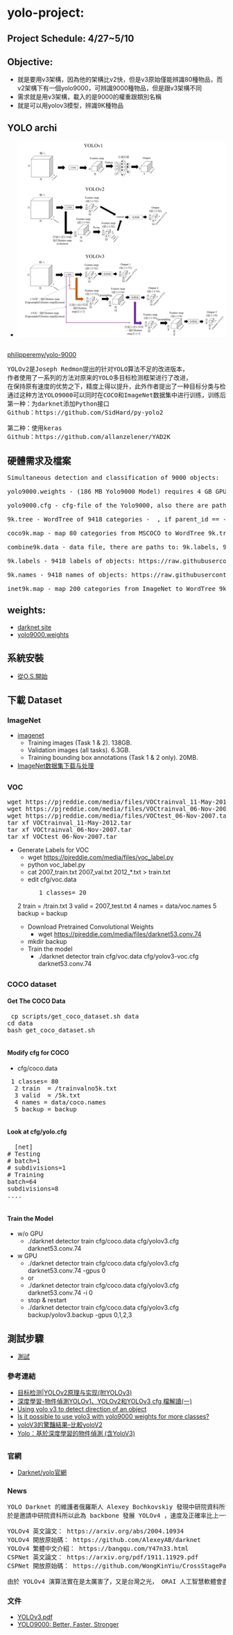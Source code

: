 # yolo-project: 
## Project Schedule: 4/27~5/10
## Objective: 
* 就是要用v3架構，因為他的架構比v2快，但是v3原始僅能辨識80種物品，而v2架構下有一個yolo9000，可辨識9000種物品，但是跟v3架構不同
* 需求就是用v3架構，載入的是9000的權重跟類別名稱
* 就是可以用yolov3模型，辨識9K種物品
##
## YOLO archi
* ![Archi](https://github.com/jumbokh/yolo-class/blob/master/images/YOLO-Archi.png)
##
[philipperemy/yolo-9000](https://github.com/philipperemy/yolo-9000)
<pre>
YOLOv2是Joseph Redmon提出的针对YOLO算法不足的改进版本，
作者使用了一系列的方法对原来的YOLO多目标检测框架进行了改进，
在保持原有速度的优势之下，精度上得以提升，此外作者提出了一种目标分类与检测的联合训练方法，
通过这种方法YOLO9000可以同时在COCO和ImageNet数据集中进行训练，训练后的模型可以实现多达9000种物体的实时检测。
第一种：为darknet添加Python接口
Github：https://github.com/SidHard/py-yolo2

第二种：使用keras
Github：https://github.com/allanzelener/YAD2K
</pre>
## 硬體需求及檔案
<pre>
Simultaneous detection and classification of 9000 objects:

yolo9000.weights - (186 MB Yolo9000 Model) requires 4 GB GPU-RAM: http://pjreddie.com/media/files/yolo9000.weights

yolo9000.cfg - cfg-file of the Yolo9000, also there are paths to the 9k.tree and coco9k.map https://github.com/AlexeyAB/darknet/blob/617cf313ccb1fe005db3f7d88dec04a04bd97cc2/cfg/yolo9000.cfg#L217-L218

9k.tree - WordTree of 9418 categories - <label> <parent_it>, if parent_id == -1 then this label hasn't parent: https://raw.githubusercontent.com/AlexeyAB/darknet/master/build/darknet/x64/data/9k.tree

coco9k.map - map 80 categories from MSCOCO to WordTree 9k.tree: https://raw.githubusercontent.com/AlexeyAB/darknet/master/build/darknet/x64/data/coco9k.map

combine9k.data - data file, there are paths to: 9k.labels, 9k.names, inet9k.map, (change path to your combine9k.train.list): https://raw.githubusercontent.com/AlexeyAB/darknet/master/build/darknet/x64/data/combine9k.data

9k.labels - 9418 labels of objects: https://raw.githubusercontent.com/AlexeyAB/darknet/master/build/darknet/x64/data/9k.labels

9k.names - 9418 names of objects: https://raw.githubusercontent.com/AlexeyAB/darknet/master/build/darknet/x64/data/9k.names

inet9k.map - map 200 categories from ImageNet to WordTree 9k.tree: https://raw.githubusercontent.com/AlexeyAB/darknet/master/build/darknet/x64/data/inet9k.map
</pre>
## weights:
* [darknet site](https://github.com/pjreddie/darknet)
* [yolo9000.weights](http://pjreddie.com/media/files/yolo9000.weights)
##
## 系統安裝
* [從O.S.開始](https://github.com/jumbokh/yolo-class/blob/master/sysinstall.md)
##
## 下載 Dataset
### ImageNet
* [imagenet](http://www.image-net.org/challenges/LSVRC/2012/downloads)
    * Training images (Task 1 & 2). 138GB.
    * Validation images (all tasks). 6.3GB.
    * Training bounding box annotations (Task 1 & 2 only). 20MB.
* [ImageNet数据集下载与处理](https://zhuanlan.zhihu.com/p/42696535)
##
### VOC
<pre>
wget https://pjreddie.com/media/files/VOCtrainval_11-May-2012.tar
wget https://pjreddie.com/media/files/VOCtrainval_06-Nov-2007.tar
wget https://pjreddie.com/media/files/VOCtest_06-Nov-2007.tar
tar xf VOCtrainval_11-May-2012.tar
tar xf VOCtrainval_06-Nov-2007.tar
tar xf VOCtest_06-Nov-2007.tar
</pre>
* Generate Labels for VOC
    * wget https://pjreddie.com/media/files/voc_label.py
    * python voc_label.py
    * cat 2007_train.txt 2007_val.txt 2012_*.txt > train.txt
    * edit cfg/voc.data
        <pre>
         1 classes= 20
  2 train  = <path-to-voc>/train.txt
  3 valid  = <path-to-voc>2007_test.txt
  4 names = data/voc.names
  5 backup = backup
        </pre>
   * Download Pretrained Convolutional Weights
       * wget https://pjreddie.com/media/files/darknet53.conv.74
   * mkdir backup
   * Train the model
       * ./darknet detector train cfg/voc.data cfg/yolov3-voc.cfg darknet53.conv.74
 ##
 ### COCO dataset
 #### Get The COCO Data
 <pre>
 cp scripts/get_coco_dataset.sh data
cd data
bash get_coco_dataset.sh
 </pre>
 #### Modify cfg for COCO
 * cfg/coco.data
 <pre>
 1 classes= 80
  2 train  = <path-to-coco>/trainvalno5k.txt
  3 valid  = <path-to-coco>/5k.txt
  4 names = data/coco.names
  5 backup = backup
  </pre>
  #### Look at cfg/yolo.cfg
  <pre>
  [net]
# Testing
# batch=1
# subdivisions=1
# Training
batch=64
subdivisions=8
....
  </pre>
#### Train the Model
* w/o GPU
    * ./darknet detector train cfg/coco.data cfg/yolov3.cfg darknet53.conv.74
 * w GPU
     * ./darknet detector train cfg/coco.data cfg/yolov3.cfg darknet53.conv.74 -gpus 0
     * or
     * ./darknet detector train cfg/coco.data cfg/yolov3.cfg darknet53.conv.74 -i 0
     * stop & restart
     * ./darknet detector train cfg/coco.data cfg/yolov3.cfg backup/yolov3.backup -gpus 0,1,2,3
##
## 測試步驟
* [測試](https://github.com/jumbokh/yolo-class/blob/master/basic.md)
### 參考連結
* [目标检测|YOLOv2原理与实现(附YOLOv3)](https://zhuanlan.zhihu.com/p/35325884)
* [深度學習-物件偵測YOLOv1、YOLOv2和YOLOv3 cfg 檔解讀(一)](https://medium.com/@chih.sheng.huang821/%E6%B7%B1%E5%BA%A6%E5%AD%B8%E7%BF%92-%E7%89%A9%E4%BB%B6%E5%81%B5%E6%B8%ACyolov1-yolov2%E5%92%8Cyolov3-cfg-%E6%AA%94%E8%A7%A3%E8%AE%80-75793cd61a01) 
* [Using yolo v3 to detect direction of an object](https://github.com/jaskarannagi19/yolov3)
* [Is it possible to use yolo3 with yolo9000 weights for more classes?](https://stackoverflow.com/questions/57853707/is-it-possible-to-use-yolo3-with-yolo9000-weights-for-more-classes)
* [yoloV3的驚豔結果–比較yoloV2](https://codertw.com/%E7%A8%8B%E5%BC%8F%E8%AA%9E%E8%A8%80/625318/)
* [Yolo：基於深度學習的物件偵測 (含YoloV3)](https://mropengate.blogspot.com/2018/06/yolo-yolov3.html)
##
### 官網
* [Darknet/yolo官網](https://pjreddie.com/darknet/yolo/)
### News
<pre>
YOLO Darknet 的維護者俄羅斯人 Alexey Bochkovskiy 發現中研院資科所博後王建堯及所長廖弘源研發的 CSPNet detector 又快又好，
於是邀請中研院資科所以此為 backbone 發展 YOLOv4 ，速度及正確率比上一代 YOLOv3 都要好。

YOLOv4 英文論文： https://arxiv.org/abs/2004.10934
YOLOv4 開放原始碼： https://github.com/AlexeyAB/darknet
YOLOv4 繁體中文介紹： https://bangqu.com/Y47n33.html
CSPNet 英文論文： https://arxiv.org/pdf/1911.11929.pdf
CSPNet 開放原始碼： https://github.com/WongKinYiu/CrossStagePartialNetworks

由於 YOLOv4 演算法實在是太厲害了，又是台灣之光， ORAI 人工智慧軟體會盡快整合好 YOLOv4 演算法，並提供教學影片： https://tw.openrobot.org/product/index?sn=11239
</pre>
### 文件
* [YOLOv3.pdf](https://pjreddie.com/media/files/papers/YOLOv3.pdf)
* [YOLO9000: Better, Faster, Stronger](https://arxiv.org/abs/1612.08242)
